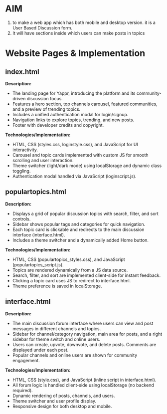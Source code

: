 # AIM
1. to make a web app which has both mobile and desktop version.
it is a User Based Discussion form.
2. It will have sections inside which users can make posts in topics 

# Website Pages & Implementation

## index.html
**Description:**
- The landing page for Yappr, introducing the platform and its community-driven discussion focus.
- Features a hero section, top channels carousel, featured communities, and a preview of trending topics.
- Includes a unified authentication modal for login/signup.
- Navigation links to explore topics, trending, and new posts.
- Footer with developer credits and copyright.

**Technologies/Implementation:**
- HTML, CSS (styles.css, loginstyle.css), and JavaScript for UI interactivity.
- Carousel and topic cards implemented with custom JS for smooth scrolling and user interaction.
- Theme switcher (light/dark mode) using localStorage and dynamic class toggling.
- Authentication modal handled via JavaScript (loginscript.js).

## populartopics.html
**Description:**
- Displays a grid of popular discussion topics with search, filter, and sort controls.
- Sidebar shows popular tags and categories for quick navigation.
- Each topic card is clickable and redirects to the main discussion interface (interface.html).
- Includes a theme switcher and a dynamically added Home button.

**Technologies/Implementation:**
- HTML, CSS (populartopics_styles.css), and JavaScript (populartopics_script.js).
- Topics are rendered dynamically from a JS data source.
- Search, filter, and sort are implemented client-side for instant feedback.
- Clicking a topic card uses JS to redirect to interface.html.
- Theme preference is saved in localStorage.

## interface.html
**Description:**
- The main discussion forum interface where users can view and post messages in different channels and topics.
- Sidebar for channel/category navigation, main area for posts, and a right sidebar for theme switch and online users.
- Users can create, upvote, downvote, and delete posts. Comments are displayed under each post.
- Popular channels and online users are shown for community engagement.

**Technologies/Implementation:**
- HTML, CSS (style.css), and JavaScript (inline script in interface.html).
- All forum logic is handled client-side using localStorage (no backend required).
- Dynamic rendering of posts, channels, and users.
- Theme switcher and user profile display.
- Responsive design for both desktop and mobile.
